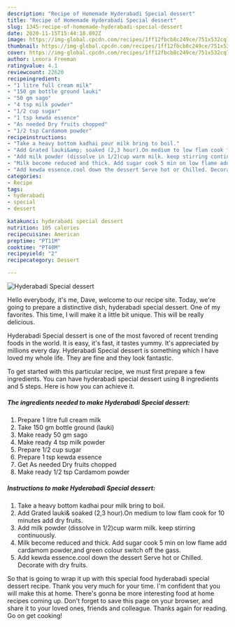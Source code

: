 ```yaml
---
description: "Recipe of Homemade Hyderabadi Special dessert"
title: "Recipe of Homemade Hyderabadi Special dessert"
slug: 1345-recipe-of-homemade-hyderabadi-special-dessert
date: 2020-11-15T15:44:18.892Z
image: https://img-global.cpcdn.com/recipes/1ff12fbcb8c249ce/751x532cq70/hyderabadi-special-dessert-recipe-main-photo.jpg
thumbnail: https://img-global.cpcdn.com/recipes/1ff12fbcb8c249ce/751x532cq70/hyderabadi-special-dessert-recipe-main-photo.jpg
cover: https://img-global.cpcdn.com/recipes/1ff12fbcb8c249ce/751x532cq70/hyderabadi-special-dessert-recipe-main-photo.jpg
author: Lenora Freeman
ratingvalue: 4.1
reviewcount: 22620
recipeingredient:
- "1 litre full cream milk"
- "150 gm bottle ground lauki"
- "50 gm sago"
- "4 tsp milk powder"
- "1/2 cup sugar"
- "1 tsp kewda essence"
- "As needed Dry fruits chopped"
- "1/2 tsp Cardamom powder"
recipeinstructions:
- "Take a heavy bottom kadhai pour milk bring to boil."
- "Add Grated lauki&amp; soaked (2,3 hour).On medium to low flam cook for 10 minutes add dry fruits."
- "Add milk powder (dissolve in 1/2)cup warm milk. keep stirring continuously."
- "Milk become reduced and thick. Add sugar cook 5 min on low flame add cardamom powder,and green colour switch off the gass."
- "Add kewda essence.cool down the dessert Serve hot or Chilled. Decorate with dry fruits."
categories:
- Recipe
tags:
- hyderabadi
- special
- dessert

katakunci: hyderabadi special dessert 
nutrition: 105 calories
recipecuisine: American
preptime: "PT11M"
cooktime: "PT40M"
recipeyield: "2"
recipecategory: Dessert

---
```



![Hyderabadi Special dessert](https://img-global.cpcdn.com/recipes/1ff12fbcb8c249ce/751x532cq70/hyderabadi-special-dessert-recipe-main-photo.jpg)

Hello everybody, it's me, Dave, welcome to our recipe site. Today, we're going to prepare a distinctive dish, hyderabadi special dessert. One of my favorites. This time, I will make it a little bit unique. This will be really delicious.

Hyderabadi Special dessert is one of the most favored of recent trending foods in the world. It is easy, it's fast, it tastes yummy. It's appreciated by millions every day. Hyderabadi Special dessert is something which I have loved my whole life. They are fine and they look fantastic.




To get started with this particular recipe, we must first prepare a few ingredients. You can have hyderabadi special dessert using 8 ingredients and 5 steps. Here is how you can achieve it.

<!--inarticleads1-->

##### The ingredients needed to make Hyderabadi Special dessert:

1. Prepare 1 litre full cream milk
1. Take 150 gm bottle ground (lauki)
1. Make ready 50 gm sago
1. Make ready 4 tsp milk powder
1. Prepare 1/2 cup sugar
1. Prepare 1 tsp kewda essence
1. Get As needed Dry fruits chopped
1. Make ready 1/2 tsp Cardamom powder




<!--inarticleads2-->

##### Instructions to make Hyderabadi Special dessert:

1. Take a heavy bottom kadhai pour milk bring to boil.
1. Add Grated lauki&amp; soaked (2,3 hour).On medium to low flam cook for 10 minutes add dry fruits.
1. Add milk powder (dissolve in 1/2)cup warm milk. keep stirring continuously.
1. Milk become reduced and thick. Add sugar cook 5 min on low flame add cardamom powder,and green colour switch off the gass.
1. Add kewda essence.cool down the dessert Serve hot or Chilled. Decorate with dry fruits.




So that is going to wrap it up with this special food hyderabadi special dessert recipe. Thank you very much for your time. I'm confident that you will make this at home. There's gonna be more interesting food at home recipes coming up. Don't forget to save this page on your browser, and share it to your loved ones, friends and colleague. Thanks again for reading. Go on get cooking!
